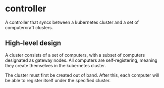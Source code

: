 # controller

A controller that syncs between a kubernetes cluster and a set of computercraft clusters.

## High-level design

A cluster consists of a set of computers, with a subset of computers designated as gateway nodes. All computers are self-registering, meaning they create themselves in the kubernetes cluster.

The cluster must first be created out of band. After this, each computer will be able to register itself under the specified cluster. 
